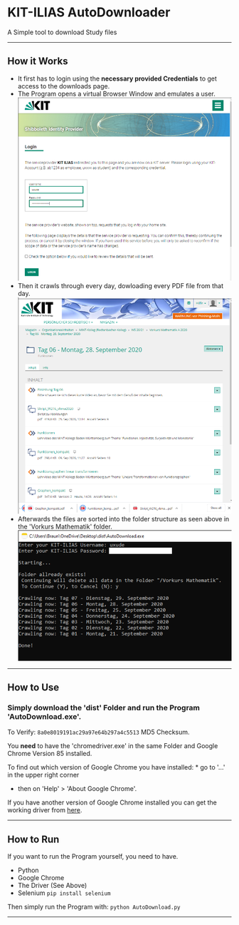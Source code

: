 # KIT-ILIAS AutoDownloader
 A Simple tool to download Study files 
 
___

## How it Works

  * It first has to login using the **necessary provided Credentials** to get access to the downloads page.
  * The Program opens a virtual Browser Window and emulates a user.
    ![alt text](https://github.com/BertilBraun/KIT-ILIAS_AutoDownloader/raw/master/Images/Login.png "Login Example")
  * Then it crawls through every day, dowloading every PDF file from that day.
    ![alt text](https://github.com/BertilBraun/KIT-ILIAS_AutoDownloader/raw/master/Images/Downloading.png "Downloading Example")
  * Afterwards the files are sorted into the folder structure as seen above in the 'Vorkurs Mathematik' folder.
    ![alt text](https://github.com/BertilBraun/KIT-ILIAS_AutoDownloader/raw/master/Images/Done.png "Sorting Example")

___

## How to Use

 ### Simply download the 'dist' Folder and run the Program 'AutoDownload.exe'.
 To Verify: `8a0e8019191ac29a97e64b297a4c5513` MD5 Checksum.
 
 You **need** to have the 'chromedriver.exe' in the same Folder and Google Chrome Version 85 installed.
 
 To find out which version of Google Chrome you have installed:  * go to '...' in the upper right corner
  * then on 'Help' > 'About Google Chrome'.
  
 If you have another version of Google Chrome installed you can get the working driver from [here](https://chromedriver.chromium.org/downloads).
 
___

## How to Run

 If you want to run the Program yourself, you need to have.
 
  * Python
  * Google Chrome
  * The Driver (See Above)
  * Selenium `pip install selenium`
  
 Then simply run the Program with:
 `python AutoDownload.py`
  
___
